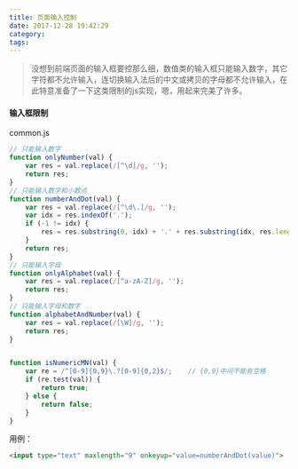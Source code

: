 ```yaml
---
title: 页面输入控制
date: 2017-12-28 19:42:29
category:
tags:
---
```

> 没想到前端页面的输入框要控那么细，数值类的输入框只能输入数字，其它字符都不允许输入，连切换输入法后的中文或拷贝的字母都不允许输入，在此特意准备了一下这类限制的js实现，嗯，用起来完美了许多。

#### 输入框限制
common.js
```js
// 只能输入数字
function onlyNumber(val) {
    var res = val.replace(/[^\d]/g, '');
    return res;
}
// 只能输入数字和小数点
function numberAndDot(val) {
    var res = val.replace(/[^\d\.]/g, '');
    var idx = res.indexOf('.');
    if (-1 != idx) {
        res = res.substring(0, idx) + '.' + res.substring(idx, res.length).replace(/\./g, '');
    }
    return res;
}
// 只能输入字母
function onlyAlphabet(val) {
    var res = val.replace(/[^a-zA-Z]/g, '');
    return res;
}
// 只能输入字母和数字
function alphabetAndNumber(val) {
    var res = val.replace(/[\W]/g, '');
    return res;
}


function isNumericMN(val) {
    var re = /^[0-9]{0,9}\.?[0-9]{0,2}$/;    // {0,9}中间不能有空格
    if (re.test(val)) {
        return true;
    } else {
        return false;
    }
}
```
用例：
```html
<input type="text" maxlength="9" onkeyup="value=numberAndDot(value)">
```
